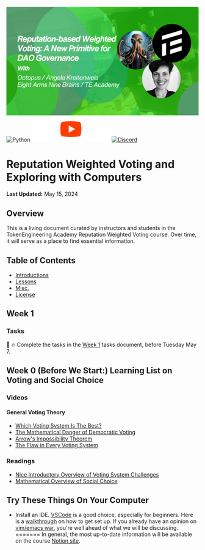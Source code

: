 [![TE Academy Stusy Session Track 4 Banner](./misc/TE_Study_Session_Track4.png)](https://te-academy.notion.site/Welcome-to-TE-Academy-s-Study-Season-Information-Hub-dde8cebd28344071acffa4cf3d195c01?p=4d7dea83b4ea4b019f48a12c8be8d31a&pm=c)
![Python](https://img.shields.io/badge/python-3670A0?style=for-the-badge&logo=python&logoColor=ffdd54)
[![Notion](./misc/icons8-notion.svg)](https://te-academy.notion.site/Welcome-to-TE-Academy-s-Study-Season-Information-Hub-dde8cebd28344071acffa4cf3d195c01?p=4d7dea83b4ea4b019f48a12c8be8d31a&pm=c)
[![YouTube](./misc/icons8-youtube.svg)](https://youtube.com/playlist?list=PL-GxJch-YeZeU0mIef9P4JXkZIBOyJPq0&si=i_iF4xurPVkWwUwz)
[![X (formerly Twitter)](./misc/icons8-twitterx.svg)](https://twitter.com/tokengineering) 
[![Discord](https://img.shields.io/discord/692816967895220344?logo=discord&label=Discord&color=5865F2)](https://discord.gg/rKHuB84y)
# Reputation Weighted Voting and Exploring with Computers

**Last Updated:** May 15, 2024

## Overview

This is a living document curated by instructors and students in the TokenEngineering Academy Reputation Weighted Voting course. Over time, it will serve as a place to find essential information. 

## Table of Contents

- [Introductions](https://github.com/TE-Academy/Reputation-Weighted-Voting/tree/main/introductions)
- [Lessons](https://github.com/TE-Academy/Reputation-Weighted-Voting-Repo-Redesign/tree/main/lessons)
- [Misc.](https://github.com/TE-Academy/Reputation-Weighted-Voting-Repo-Redesign/tree/main/misc)
- [License](https://github.com/TE-Academy/Reputation-Weighted-Voting-Repo-Redesign/tree/main?tab=MIT-1-ov-file)

## Week 1

### Tasks
:link: :fire: Complete  the tasks in the [Week 1](https://github.com/TE-Academy/Reputation-Weighted-Voting-Repo-Redesign/blob/main/lessons/week-1/tasks/week-1-tasks-checklist.md) tasks document, before Tuesday May 7. 

## Week 0 (Before We Start:) Learning List on Voting and Social Choice

### Videos

#### General Voting Theory
* [Which Voting System Is The Best?](https://www.youtube.com/watch?v=PaxVCsnox_4)
* [The Mathematical Danger of Democratic Voting](https://www.youtube.com/watch?v=goQ4ii-zBMw)
* [Arrow's Impossibility Theorem](https://www.youtube.com/watch?v=AhVR7gFMKNg)
* [The Flaw in Every Voting System](https://www.youtube.com/watch?v=rbVoEjS6Q1Q)

### Readings
* [Nice Introductory Overview of Voting System Challenges](https://www.accuratedemocracy.com/voting_rules.htm)
* [Mathematical Overview of Social Choice](https://ocw.mit.edu/courses/6-254-game-theory-with-engineering-applications-spring-2010/resources/mit6_254s10_lec21/)

## Try These Things On Your Computer
* Install an IDE. [VSCode](https://code.visualstudio.com/download) is a good choice, especially for beginners. Here is a [walkthrough](https://code.visualstudio.com/docs/introvideos/basics) on how to get set up.  If you already have an opinion on [vim/emacs war](https://en.wikipedia.org/wiki/Editor_war), you're well ahead of what we will be discussing. 
=======
In general, the most up-to-date information will be available on the course [Notion site](). 

